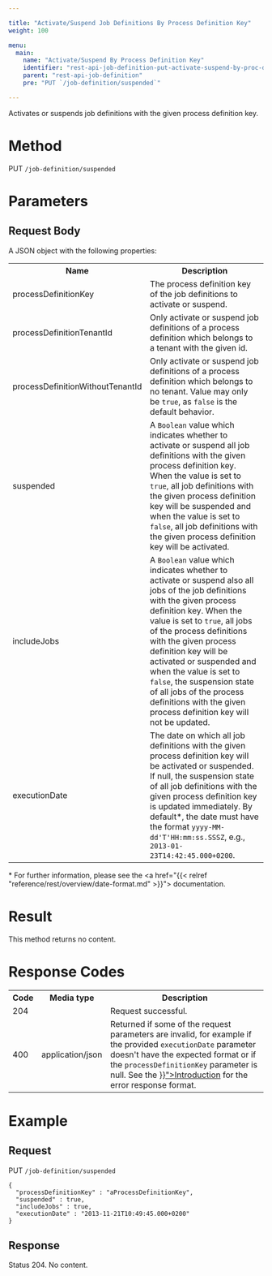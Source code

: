 ```yaml
---

title: "Activate/Suspend Job Definitions By Process Definition Key"
weight: 100

menu:
  main:
    name: "Activate/Suspend By Process Definition Key"
    identifier: "rest-api-job-definition-put-activate-suspend-by-proc-def-key"
    parent: "rest-api-job-definition"
    pre: "PUT `/job-definition/suspended`"

---
```



Activates or suspends job definitions with the given process definition key.

# Method

PUT `/job-definition/suspended`

# Parameters

## Request Body

A JSON object with the following properties:

<table class="table table-striped">
  <tr>
    <th>Name</th>
    <th>Description</th>
  </tr>
  <tr>
    <td>processDefinitionKey</td>
    <td>The process definition key of the job definitions to activate or suspend.</td>
  </tr>
  <tr>
    <td>processDefinitionTenantId</td>
    <td>Only activate or suspend job definitions of a process definition which belongs to a tenant with the given id.</td>
  </tr>
  <tr>
    <td>processDefinitionWithoutTenantId</td>
    <td>Only activate or suspend job definitions of a process definition which belongs to no tenant. Value may only be <code>true</code>, as <code>false</code> is the default behavior.</td>
  </tr>
  <tr>
    <td>suspended</td>
    <td>A <code>Boolean</code> value which indicates whether to activate or suspend all job definitions with the given process definition key. When the value is set to <code>true</code>, all job definitions with the given process definition key will be suspended and when the value is set to <code>false</code>, all job definitions with the given process definition key will be activated.</td>
  </tr>
  <tr>
    <td>includeJobs</td>
    <td>A <code>Boolean</code> value which indicates whether to activate or suspend also all jobs of the job definitions with the given process definition key. When the value is set to <code>true</code>, all jobs of the process definitions with the given process definition key will be activated or suspended and when the value is set to <code>false</code>, the suspension state of all jobs of the process definitions with the given process definition key will not be updated.</td>
  </tr>
  <tr>
    <td>executionDate</td>
    <td>The date on which all job definitions with the given process definition key will be activated or suspended. If null, the suspension state of all job definitions with the given process definition key is updated immediately. By default*, the date must have the format <code>yyyy-MM-dd'T'HH:mm:ss.SSSZ</code>, e.g., <code>2013-01-23T14:42:45.000+0200</code>.</td>
  </tr>
</table>

\* For further information, please see the <a href="{{< relref "reference/rest/overview/date-format.md" >}}"> documentation</a>.

# Result

This method returns no content.


# Response Codes

<table class="table table-striped">
  <tr>
    <th>Code</th>
    <th>Media type</th>
    <th>Description</th>
  </tr>
  <tr>
    <td>204</td>
    <td></td>
    <td>Request successful.</td>
  </tr>
  <tr>
    <td>400</td>
    <td>application/json</td>
    <td>Returned if some of the request parameters are invalid, for example if the provided <code>executionDate</code> parameter doesn't have the expected format or if the <code>processDefinitionKey</code> parameter is null. See the <a href="{{< relref "reference/rest/overview/_index.md#error-handling" >}}">Introduction</a> for the error response format.</td>
  </tr>
</table>


# Example

## Request

PUT `/job-definition/suspended`

    {
      "processDefinitionKey" : "aProcessDefinitionKey",
      "suspended" : true,
      "includeJobs" : true,
      "executionDate" : "2013-11-21T10:49:45.000+0200"
    }

## Response

Status 204. No content.
